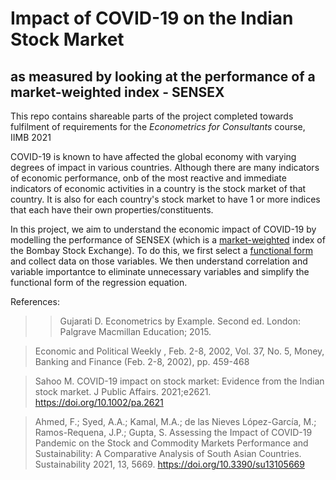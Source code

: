 # Impact of COVID-19 on the Indian Stock Market
## as measured by looking at the performance of a market-weighted index - SENSEX

This repo contains shareable parts of the project completed towards fulfilment of requirements for the *Econometrics for Consultants* course, IIMB 2021

COVID-19 is known to have affected the global economy with varying degrees of impact in various countries. Although there are many indicators of economic performance, onb of the most reactive and immediate indicators of economic activities in a country is the stock market of that country. It is also for each country's stock market to have 1 or more indices that each have their own properties/constituents.

In this project, we aim to understand the economic impact of COVID-19 by modelling the performance of SENSEX (which is a [market-weighted](https://en.wikipedia.org/wiki/Capitalization-weighted_index "Weighted-index") index of the Bombay Stock Exchange). To do this, we first select a [functional form](https://cmapskm.ihmc.us/rid=1052458916298_870839951_7777/Functional+form#:~:text=A%20functional%20form%20refers%20to,and%20regressors%20or%20explanatory%20variables.) and collect data on those variables. We then understand correlation and variable importantce to eliminate unnecessary variables and simplify the functional form of the regression equation.


References: 
> > Gujarati D. Econometrics by Example. Second ed. London: Palgrave Macmillan Education; 2015.

> Economic and Political Weekly , Feb. 2-8, 2002, Vol. 37, No. 5, Money, Banking and Finance (Feb. 2-8, 2002), pp. 459-468

> Sahoo M. COVID-19 impact on stock market: Evidence from the Indian stock market. J Public Affairs. 2021;e2621. https://doi.org/10.1002/pa.2621

> Ahmed, F.; Syed, A.A.; Kamal, M.A.; de las Nieves López-García, M.; Ramos-Requena, J.P.; Gupta, S. Assessing the Impact of COVID-19 Pandemic on the Stock and Commodity Markets Performance and Sustainability: A Comparative Analysis of South Asian Countries. Sustainability 2021, 13, 5669. https://doi.org/10.3390/su13105669